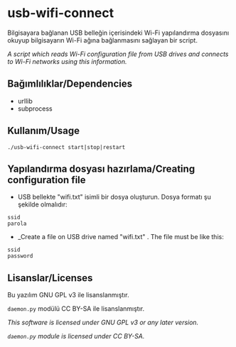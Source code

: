 # usb-wifi-connect

Bilgisayara bağlanan USB belleğin içerisindeki Wi-Fi yapılandırma dosyasını okuyup bilgisayarın Wi-Fi ağına bağlanmasını sağlayan bir script.

_A script which reads Wi-Fi configuration file from USB drives and connects to Wi-Fi networks using this information._

## Bağımlılıklar/Dependencies

* urllib
* subprocess

## Kullanım/Usage

```
./usb-wifi-connect start|stop|restart
```

## Yapılandırma dosyası hazırlama/Creating configuration file

* USB bellekte "wifi.txt" isimli bir dosya oluşturun. Dosya formatı şu şekilde olmalıdır:

```
ssid
parola
```

* _Create a file on USB drive named "wifi.txt" . The file must be like this:

```
ssid
password
```

## Lisanslar/Licenses

Bu yazılım GNU GPL v3 ile lisanslanmıştır. 

```daemon.py``` modülü CC BY-SA ile lisanslanmıştır.

_This software is licensed under GNU GPL v3 or any later version._

_```daemon.py``` module is licensed under CC BY-SA._

